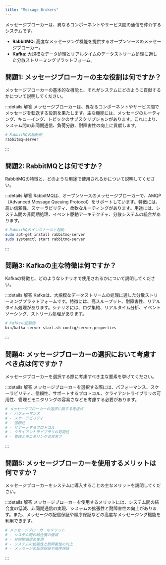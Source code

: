 ```yaml
---
title: "Message Brokers"
---
```

メッセージブローカーは、異なるコンポーネントやサービス間の通信を仲介するシステムです。

- **RabbitMQ**: 高度なメッセージング機能を提供するオープンソースのメッセージブローカー。
- **Kafka**: 大規模なデータ処理とリアルタイムのデータストリーム処理に適した分散ストリーミングプラットフォーム。

## 問題1: メッセージブローカーの主な役割は何ですか？

メッセージブローカーの基本的な機能と、それがシステムにどのように貢献するかについて説明してください。

:::details 解答
メッセージブローカーは、異なるコンポーネントやサービス間でメッセージを転送する役割を果たします。主な機能には、メッセージのルーティング、キューイング、トピックのサブスクリプションがあります。これにより、システム間の非同期通信、負荷分散、耐障害性の向上に貢献します。

```bash
# RabbitMQの起動例
rabbitmq-server
```

:::

## 問題2: RabbitMQとは何ですか？

RabbitMQの特徴と、どのような用途で使用されるかについて説明してください。

:::details 解答
RabbitMQは、オープンソースのメッセージブローカーで、AMQP（Advanced Message Queuing Protocol）をサポートしています。特徴には、高い信頼性、スケーラビリティ、柔軟なルーティングがあります。用途には、システム間の非同期処理、イベント駆動アーキテクチャ、分散システムの統合があります。

```bash
# RabbitMQのインストールと起動
sudo apt-get install rabbitmq-server
sudo systemctl start rabbitmq-server
```

:::

## 問題3: Kafkaの主な特徴は何ですか？

Kafkaの特徴と、どのようなシナリオで使用されるかについて説明してください。

:::details 解答
Kafkaは、大規模なデータストリームの処理に適した分散ストリーミングプラットフォームです。特徴には、高スループット、耐障害性、リアルタイム処理があります。シナリオには、ログ集約、リアルタイム分析、イベントソーシング、ストリーム処理があります。

```bash
# Kafkaの起動例
bin/kafka-server-start.sh config/server.properties
```

:::

## 問題4: メッセージブローカーの選択において考慮すべき点は何ですか？

メッセージブローカーを選択する際に考慮すべき主な要素を挙げてください。

:::details 解答
メッセージブローカーを選択する際には、パフォーマンス、スケーラビリティ、信頼性、サポートするプロトコル、クライアントライブラリの可用性、管理とモニタリングの容易さなどを考慮する必要があります。

```bash
# メッセージブローカーの選択に関する考慮点
# - パフォーマンス
# - スケーラビリティ
# - 信頼性
# - サポートするプロトコル
# - クライアントライブラリの可用性
# - 管理とモニタリングの容易さ
```
:::

## 問題5: メッセージブローカーを使用するメリットは何ですか？

メッセージブローカーをシステムに導入することの主なメリットを説明してください。

:::details 解答
メッセージブローカーを使用するメリットには、システム間の結合度の低減、非同期通信の実現、システムの拡張性と耐障害性の向上があります。また、メッセージの配信保証や順序保証などの高度なメッセージング機能を利用できます。

```bash
# メッセージブローカーのメリット
# - システム間の結合度の低減
# - 非同期通信の実現
# - システムの拡張性と耐障害性の向上
# - メッセージの配信保証や順序保証
```

:::

